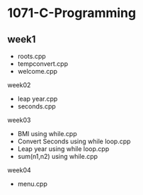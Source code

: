 # 1071-C-Programming
  ## week1
   * roots.cpp
   * tempconvert.cpp
   * welcome.cpp
   
  week02
   * leap year.cpp
   * seconds.cpp
   
  week03
   * BMI using while.cpp
   * Convert Seconds using while loop.cpp
   * Leap year using while loop.cpp
   * sum(n1,n2) using while.cpp
   
   week04
   * menu.cpp
<!--stackedit_data:
eyJoaXN0b3J5IjpbLTE0MjIwODc4NDVdfQ==
-->